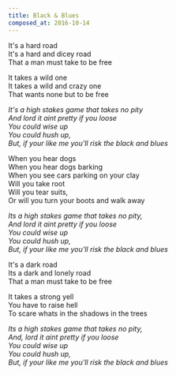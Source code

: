 ```yaml
---
title: Black & Blues
composed_at: 2016-10-14
---
```


It's a hard road  
It's a hard and dicey road  
That a man must take to be free  

It takes a wild one  
It takes a wild and crazy one  
That wants none but to be free  

*It's a high stakes game that takes no pity*  
*And lord it aint pretty if you loose*  
*You could wise up*  
*You could hush up,*  
*But, if your like me you'll risk the black and blues*  

When you hear dogs  
When you hear dogs barking  
When you see cars parking on your clay  
Will you take root  
Will you tear suits,  
Or will you turn your boots and walk away  

*Its a high stakes game that takes no pity,*  
*And lord it aint pretty if you loose*  
*You could wise up*  
*You could hush up,*  
*But, if your like me you'll risk the black and blues*  

It's a dark road  
Its a dark and lonely road  
That a man must take to be free  

It takes a strong yell  
You have to raise hell  
To scare whats in the shadows in the trees  

*Its a high stakes game that takes no pity,*  
*And, lord it aint pretty if you loose*  
*You could wise up*  
*You could hush up,*  
*But, if your like me you'll risk the black and blues*  

